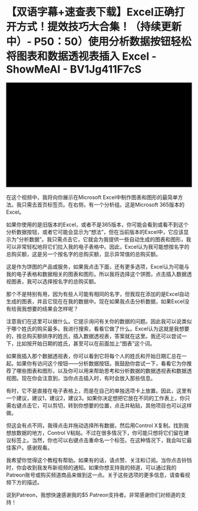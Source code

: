 # 【双语字幕+速查表下载】Excel正确打开方式！提效技巧大合集！（持续更新中）- P50：50）使用分析数据按钮轻松将图表和数据透视表插入 Excel - ShowMeAI - BV1Jg411F7cS

![](img/771dbb1739f68ed35c5a662ac0fd400d_0.png)

在这个视频中，我将向你展示在Microsoft Excel中制作图表和图形的最简单方法。我只需去首页标签页。在右侧，有一个分析组。这是Microsoft 365版本的Excel。

如果你使用的是旧版本的Excel，或者不是365版本，你可能会看到或看不到这个分析数据按钮，或者它可能会显示为“想法”，但在当前版本的Excel中，它应该显示为“分析数据”。我只需点击它，它就会为我提供一些自动生成的图表和图形，我可以非常轻松地将它们拉入我的电子表格中。因此，Excel认为我可能想按名字的总购买额，这是另一个按名字的总购买额，显示异常值的总购买额。

这是作为饼图的产品或服务，如果我点击下面，还有更多选项，Excel认为可能与我的电子表格和数据相关的图表和图形。所以我将选择这个饼图，点击插入数据透视图表，我可以选择按名字的总购买额。

那个不是特别有用，因为有些人可能有相同的名字，但我现在添加的是Excel自动生成的图表，并且它现在在我的数据中。现在如果我点击分析数据，如果Excel没有给我我想要的结果会怎样呢？

注意我们在这里可以做什么。它提示询问有关你的数据的问题。因此我可以说类似于哪个姓氏的购买最多。我进行搜索，看看它做了什么。Excel认为这就是我想要的，按总购买额排序的姓氏，插入数据透视表，答案就在这里。我还可以尝试一下，比如按开始日期的姓氏，甚至可以在前面加上“图表”这个词。

如果我插入那个数据透视表，你可以看到它将每个人的姓氏和开始日期汇总在一起。如果你有访问这个按钮——分析数据按钮。我鼓励你尝试一下，看看它为你推荐了哪些图表和图形，以及你可以用来帮助思考和分析数据的数据透视表和数据透视图。现在你会注意到，当你点击插入时，有时会放入那些信息。

有时，它不是直接在电子表格上，而是在自己的单独选项卡上放置。因此，这里有一个建议，建议1，建议2，建议3。如果你决定想把它放在不同的工作表上，你只需右键点击它，可以剪切，转到你想要的位置，点击并粘贴，其他项目也可以这样做。

但这会有点不同，我得点击并拖动选择所有数据，然后用Control X复制。找到我想放数据的地方，Control V粘贴。不过在很多情况下，你可能只想将它们留在建议标签上。当然，你也可以右键点击重命名一个标签。在这种情况下，我会叫它最佳客户。感谢观看。

我希望你觉得这个教程有帮助。如果有的话，请点赞、关注和订阅。当你点击铃铛时，你会收到我发布新视频的通知。如果你想支持我的频道，可以通过我的Patreon账号或购买频道商品来做到这一点。关于这些选项的更多信息，请查看视频下方的描述。

说到Patreon，我想快速感谢我的$5 Patreon支持者。非常感谢你们对频道的支持！[](img/771dbb1739f68ed35c5a662ac0fd400d_2.png)
